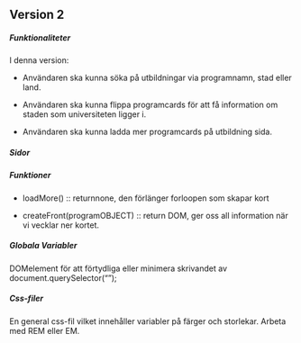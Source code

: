 ## Version 2

##### Funktionaliteter
I denna version:

- Användaren ska kunna söka på utbildningar via programnamn, stad eller land.

- Användaren ska kunna flippa programcards för att få information om staden som universiteten ligger i. 

- Användaren ska kunna ladda mer programcards på utbildning sida. 

##### Sidor


##### Funktioner

- loadMore() :: returnnone, den förlänger forloopen som skapar kort

- createFront(programOBJECT) :: return DOM, ger oss all information när vi vecklar ner kortet.

##### Globala Variabler

DOMelement för att förtydliga eller minimera skrivandet av document.querySelector(“”); 

##### Css-filer

En general css-fil vilket innehåller variabler på färger och storlekar. Arbeta med REM eller EM.

